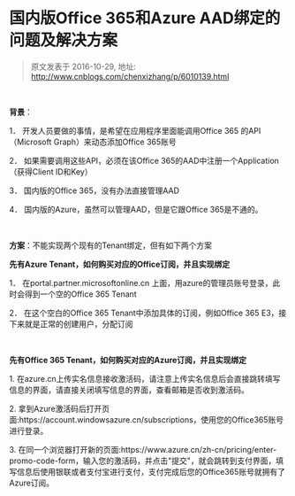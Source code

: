 # 国内版Office 365和Azure AAD绑定的问题及解决方案 
> 原文发表于 2016-10-29, 地址: http://www.cnblogs.com/chenxizhang/p/6010139.html 


<p><b></b>&nbsp; <p><b>背景</b>： <p>1． 开发人员要做的事情，是希望在应用程序里面能调用Office 365 的API（Microsoft Graph）来动态添加Office 365账号 <p>2． 如果需要调用这些API，必须在该Office 365的AAD中注册一个Application（获得Client ID和Key） <p>3． 国内版的Office 365，没有办法直接管理AAD <p>4． 国内版的Azure，虽然可以管理AAD，但是它跟Office 365是不通的。 <p>&nbsp; <p><b>方案</b>：不能实现两个现有的Tenant绑定，但有如下两个方案 <p><b>先有Azure Tenant</b><b>，如何购买对应的Office</b><b>订阅，并且实现绑定</b> <p>1． 在portal.partner.microsoftonline.cn 上面，用azure的管理员账号登录，此时会得到一个空的Office 365 Tenant <p>2． 在这个空白的Office 365 Tenant中添加具体的订阅，例如Office 365 E3，接下来就是正常的创建用户，分配订阅 <p>&nbsp; <p><b>先有Office 365 Tenant</b><b>，如何购买对应的Azure</b><b>订阅，并且实现绑定</b> <p>1. 在azure.cn上传实名信息接收激活码，请注意上传实名信息后会直接跳转填写信息的界面，请直接关闭填写信息的界面，查看邮箱是否收到激活码。 <p>2. 拿到Azure激活码后打开页面:https://account.windowsazure.cn/subscriptions，使用您的Office365账号进行登录。 <p>3. 在同一个浏览器打开新的页面:https://www.azure.cn/zh-cn/pricing/enter-promo-code-form，输入您的激活码，并点击"提交"，就会跳转到支付界面，填写信息后使用银联或者支付宝进行支付，支付完成后您的Office365账号就拥有了Azure订阅。</p>